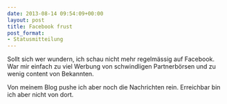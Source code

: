 ```yaml
---
date: 2013-08-14 09:54:09+00:00
layout: post
title: Facebook frust
post_format:
- Statusmitteilung
---
```


Sollt sich wer wundern, ich schau nicht  mehr regelmässig auf Facebook. War mir einfach zu viel Werbung von schwindligen Partnerbörsen und zu wenig content von Bekannten.

Von meinem Blog pushe ich aber noch die Nachrichten rein. Erreichbar bin ich aber nicht von dort.
